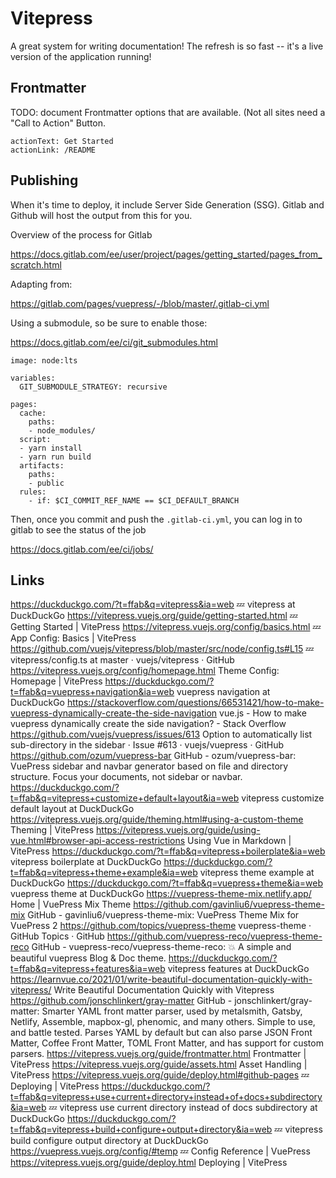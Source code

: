 # Vitepress

A great system for writing documentation! The refresh is so fast -- it's a live version of the application running!

## Frontmatter

TODO: document Frontmatter options that are available. (Not all sites need a "Call to Action" Button.

```
actionText: Get Started
actionLink: /README
```


## Publishing

When it's time to deploy, it include Server Side Generation (SSG). Gitlab and Github will host the output from this for you. 

Overview of the process for Gitlab

https://docs.gitlab.com/ee/user/project/pages/getting_started/pages_from_scratch.html

Adapting from:

https://gitlab.com/pages/vuepress/-/blob/master/.gitlab-ci.yml

Using a submodule, so be sure to enable those:


https://docs.gitlab.com/ee/ci/git_submodules.html


```
image: node:lts

variables:
  GIT_SUBMODULE_STRATEGY: recursive
  
pages:
  cache:
    paths:
    - node_modules/
  script:
  - yarn install
  - yarn run build
  artifacts:
    paths:
    - public
  rules:
    - if: $CI_COMMIT_REF_NAME == $CI_DEFAULT_BRANCH
```

Then, once you commit and push the `.gitlab-ci.yml`, you can log in to gitlab to see the status of the job

https://docs.gitlab.com/ee/ci/jobs/

## Links

https://duckduckgo.com/?t=ffab&q=vitepress&ia=web
💤 vitepress at DuckDuckGo
https://vitepress.vuejs.org/guide/getting-started.html
💤 Getting Started | VitePress
https://vitepress.vuejs.org/config/basics.html
💤 App Config: Basics | VitePress
https://github.com/vuejs/vitepress/blob/master/src/node/config.ts#L15
💤 vitepress/config.ts at master · vuejs/vitepress · GitHub
https://vitepress.vuejs.org/config/homepage.html
Theme Config: Homepage | VitePress
https://duckduckgo.com/?t=ffab&q=vuepress+navigation&ia=web
vuepress navigation at DuckDuckGo
https://stackoverflow.com/questions/66531421/how-to-make-vuepress-dynamically-create-the-side-navigation
vue.js - How to make vuepress dynamically create the side navigation? - Stack Overflow
https://github.com/vuejs/vuepress/issues/613
Option to automatically list sub-directory in the sidebar · Issue #613 · vuejs/vuepress · GitHub
https://github.com/ozum/vuepress-bar
GitHub - ozum/vuepress-bar: VuePress sidebar and navbar generator based on file and directory structure. Focus your documents, not sidebar or navbar.
https://duckduckgo.com/?t=ffab&q=vitepress+customize+default+layout&ia=web
vitepress customize default layout at DuckDuckGo
https://vitepress.vuejs.org/guide/theming.html#using-a-custom-theme
Theming | VitePress
https://vitepress.vuejs.org/guide/using-vue.html#browser-api-access-restrictions
Using Vue in Markdown | VitePress
https://duckduckgo.com/?t=ffab&q=vitepress+boilerplate&ia=web
vitepress boilerplate at DuckDuckGo
https://duckduckgo.com/?t=ffab&q=vitepress+theme+example&ia=web
vitepress theme example at DuckDuckGo
https://duckduckgo.com/?t=ffab&q=vuepress+theme&ia=web
vuepress theme at DuckDuckGo
https://vuepress-theme-mix.netlify.app/
Home | VuePress Mix Theme
https://github.com/gavinliu6/vuepress-theme-mix
GitHub - gavinliu6/vuepress-theme-mix: VuePress Theme Mix for VuePress 2
https://github.com/topics/vuepress-theme
vuepress-theme · GitHub Topics · GitHub
https://github.com/vuepress-reco/vuepress-theme-reco
GitHub - vuepress-reco/vuepress-theme-reco: 💥 A simple and beautiful vuepress Blog & Doc theme.
https://duckduckgo.com/?t=ffab&q=vitepress+features&ia=web
vitepress features at DuckDuckGo
https://learnvue.co/2021/01/write-beautiful-documentation-quickly-with-vitepress/
Write Beautiful Documentation Quickly with Vitepress
https://github.com/jonschlinkert/gray-matter
GitHub - jonschlinkert/gray-matter: Smarter YAML front matter parser, used by metalsmith, Gatsby, Netlify, Assemble, mapbox-gl, phenomic, and many others. Simple to use, and battle tested. Parses YAML by default but can also parse JSON Front Matter, Coffee Front Matter, TOML Front Matter, and has support for custom parsers.
https://vitepress.vuejs.org/guide/frontmatter.html
Frontmatter | VitePress
https://vitepress.vuejs.org/guide/assets.html
Asset Handling | VitePress
https://vitepress.vuejs.org/guide/deploy.html#github-pages
💤 Deploying | VitePress
https://duckduckgo.com/?t=ffab&q=vitepress+use+current+directory+instead+of+docs+subdirectory&ia=web
💤 vitepress use current directory instead of docs subdirectory at DuckDuckGo
https://duckduckgo.com/?t=ffab&q=vitepress+build+configure+output+directory&ia=web
💤 vitepress build configure output directory at DuckDuckGo
https://vuepress.vuejs.org/config/#temp
💤 Config Reference | VuePress
https://vitepress.vuejs.org/guide/deploy.html
Deploying | VitePress
